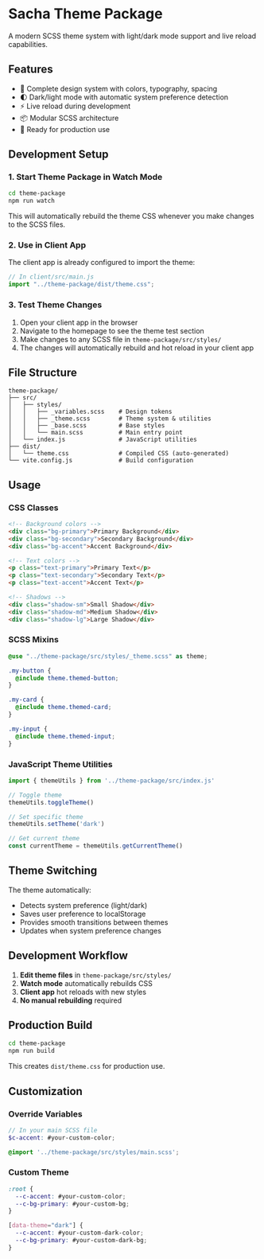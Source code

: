 # Sacha Theme Package

A modern SCSS theme system with light/dark mode support and live reload capabilities.

## Features

- 🎨 Complete design system with colors, typography, spacing
- 🌓 Dark/light mode with automatic system preference detection
- ⚡ Live reload during development
- 📦 Modular SCSS architecture
- 🎯 Ready for production use

## Development Setup

### 1. Start Theme Package in Watch Mode

```bash
cd theme-package
npm run watch
```

This will automatically rebuild the theme CSS whenever you make changes to the SCSS files.

### 2. Use in Client App

The client app is already configured to import the theme:

```javascript
// In client/src/main.js
import "../theme-package/dist/theme.css";
```

### 3. Test Theme Changes

1. Open your client app in the browser
2. Navigate to the homepage to see the theme test section
3. Make changes to any SCSS file in `theme-package/src/styles/`
4. The changes will automatically rebuild and hot reload in your client app

## File Structure

```
theme-package/
├── src/
│   ├── styles/
│   │   ├── _variables.scss    # Design tokens
│   │   ├── _theme.scss        # Theme system & utilities
│   │   ├── _base.scss         # Base styles
│   │   └── main.scss          # Main entry point
│   └── index.js               # JavaScript utilities
├── dist/
│   └── theme.css              # Compiled CSS (auto-generated)
└── vite.config.js             # Build configuration
```

## Usage

### CSS Classes

```html
<!-- Background colors -->
<div class="bg-primary">Primary Background</div>
<div class="bg-secondary">Secondary Background</div>
<div class="bg-accent">Accent Background</div>

<!-- Text colors -->
<p class="text-primary">Primary Text</p>
<p class="text-secondary">Secondary Text</p>
<p class="text-accent">Accent Text</p>

<!-- Shadows -->
<div class="shadow-sm">Small Shadow</div>
<div class="shadow-md">Medium Shadow</div>
<div class="shadow-lg">Large Shadow</div>
```

### SCSS Mixins

```scss
@use "../theme-package/src/styles/_theme.scss" as theme;

.my-button {
  @include theme.themed-button;
}

.my-card {
  @include theme.themed-card;
}

.my-input {
  @include theme.themed-input;
}
```

### JavaScript Theme Utilities

```javascript
import { themeUtils } from '../theme-package/src/index.js'

// Toggle theme
themeUtils.toggleTheme()

// Set specific theme
themeUtils.setTheme('dark')

// Get current theme
const currentTheme = themeUtils.getCurrentTheme()
```

## Theme Switching

The theme automatically:
- Detects system preference (light/dark)
- Saves user preference to localStorage
- Provides smooth transitions between themes
- Updates when system preference changes

## Development Workflow

1. **Edit theme files** in `theme-package/src/styles/`
2. **Watch mode** automatically rebuilds CSS
3. **Client app** hot reloads with new styles
4. **No manual rebuilding** required

## Production Build

```bash
cd theme-package
npm run build
```

This creates `dist/theme.css` for production use.

## Customization

### Override Variables

```scss
// In your main SCSS file
$c-accent: #your-custom-color;

@import '../theme-package/src/styles/main.scss';
```

### Custom Theme

```scss
:root {
  --c-accent: #your-custom-color;
  --c-bg-primary: #your-custom-bg;
}

[data-theme="dark"] {
  --c-accent: #your-custom-dark-color;
  --c-bg-primary: #your-custom-dark-bg;
}
``` 